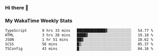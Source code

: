### Hi there 👋

<!--
**royschrauwen/royschrauwen** is a ✨ _special_ ✨ repository because its `README.md` (this file) appears on your GitHub profile.

Here are some ideas to get you started:

- 🔭 I’m currently working on ...
- 🌱 I’m currently learning ...
- 👯 I’m looking to collaborate on ...
- 🤔 I’m looking for help with ...
- 💬 Ask me about ...
- 📫 How to reach me: ...
- 😄 Pronouns: ...
- ⚡ Fun fact: ...
-->


### My WakaTime Weekly Stats
<!--START_SECTION:waka-->

```txt
TypeScript       9 hrs 33 mins   █████████████▓░░░░░░░░░░░   54.77 %
HTML             3 hrs 20 mins   ████▓░░░░░░░░░░░░░░░░░░░░   19.18 %
JSON             1 hr 51 mins    ██▓░░░░░░░░░░░░░░░░░░░░░░   10.62 %
SCSS             56 mins         █▒░░░░░░░░░░░░░░░░░░░░░░░   05.37 %
TSConfig         43 mins         █░░░░░░░░░░░░░░░░░░░░░░░░   04.16 %
```

<!--END_SECTION:waka-->
